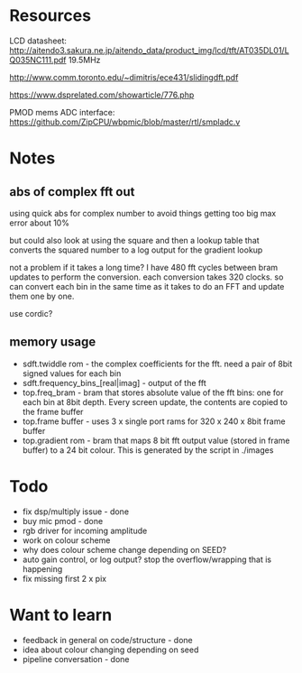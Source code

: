 # Resources

LCD datasheet: http://aitendo3.sakura.ne.jp/aitendo_data/product_img/lcd/tft/AT035DL01/LQ035NC111.pdf
19.5MHz

http://www.comm.toronto.edu/~dimitris/ece431/slidingdft.pdf

https://www.dsprelated.com/showarticle/776.php

PMOD mems ADC interface: https://github.com/ZipCPU/wbpmic/blob/master/rtl/smpladc.v

# Notes

## abs of complex fft out

using quick abs for complex number to avoid things getting too big
max error about 10%

but could also look at using the square and then a lookup table that converts the squared number to a log output for the gradient lookup

not a problem if it takes a long time? I have 480 fft cycles between bram updates to perform the conversion. each conversion takes 320 clocks. so can convert each bin in the same time as it takes to do an FFT and update them one by one.

use cordic?

## memory usage

* sdft.twiddle rom - the complex coefficients for the fft. need a pair of 8bit signed values for each bin
* sdft.frequency_bins_[real|imag] - output of the fft
* top.freq_bram - bram that stores absolute value of the fft bins: one for each bin at 8bit depth. Every screen update, the contents are copied to the frame buffer
* top.frame buffer - uses 3 x single port rams for 320 x 240 x 8bit frame buffer
* top.gradient rom - bram that maps 8 bit fft output value (stored in frame buffer) to a 24 bit colour. This is generated by the script in ./images

# Todo

* fix dsp/multiply issue - done
* buy mic pmod - done
* rgb driver for incoming amplitude
* work on colour scheme
* why does colour scheme change depending on SEED?
* auto gain control, or log output? stop the overflow/wrapping that is happening
* fix missing first 2 x pix

# Want to learn

* feedback in general on code/structure - done
* idea about colour changing depending on seed
* pipeline conversation - done
